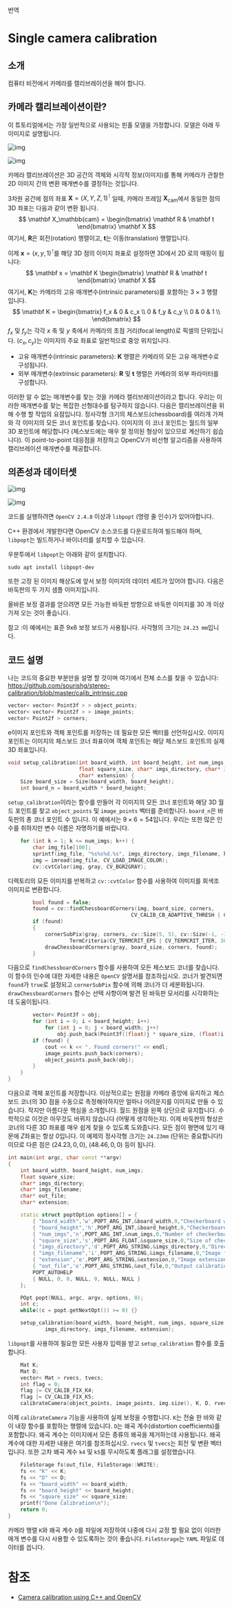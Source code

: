번역

# Single camera calibration

## 소개

컴퓨터 비전에서 카메라를 캘리브레이션을 해야 합니다.

## 카메라 캘리브레이션이란?

이 튜토리얼에서는 가장 일반적으로 사용되는 핀홀 모델을 가정합니다. 모델은 아래 두 이미지로 설명됩니다.

![img](single_camera_calibration.assets/pinhole_model.png)

![img](single_camera_calibration.assets/pinhole_model_extrinsic.png)

카메라 캘리브레이션은 3D 공간의 객체와 시각적 정보(이미지)를 통해 카메라가 관찰한 2D 이미지 간의 변환 매개변수를 결정하는 것입니다.

3차원 공간에 점의 좌표 $\mathbf X
= (X, Y, Z, 1)^\intercal$ 일때, 카메라 프레임 $\mathbf X_\text{cam}$에서 동일한 점의 3D 좌표는 다음과 같이 변환 됩니다.
$$
\mathbf X_\mathbb{cam}
= \begin{bmatrix}
\mathbf R & \mathbf t
\end{bmatrix}
\mathbf X
$$
여기서, $\mathbf R$은 회전(rotation) 행렬이고, $\mathbf t$는 이동(translation) 행렬입니다.

이제 $\mathbf x = (x, y, 1)^\intercal$를 해당 3D 점의 이미지 좌표로 설정하면 3D에서 2D 로의 매핑이 됩니다:
$$
\mathbf x
= \mathbf K \begin{bmatrix}
\mathbf R & \mathbf t
\end{bmatrix} \mathbf X
$$
여기서,  $\mathbf K$는 카메라의 고유 매개변수(intrinsic parameters)를 포함하는 $3 \times 3$ 행렬 입니다.
$$
\mathbf K
= \begin{bmatrix}
f_x & 0 & c_x \\
0 & f_y & c_y \\
0 & 0 & 1 \\
\end{bmatrix}
$$
$f_x$ 및 $f_y$는 각각 $x$ 축 및 $y$ 축에서 카메라의 초점 거리(focal length)로 픽셀의 단위입니다. $(c_x, c_y)$는 이미지의 주요 좌표로 일반적으로 중앙 위치입니다.

- 고유 매개변수(intrinsic parameters): $\mathbf K$ 행렬은  카메라의 모든 고유 매개변수로 구성됩니다.
- 외부 매개변수(extrinsic parameters): $\mathbf R$ 및 $\mathbf t$ 행렬은 카메라의 외부 파라미터를 구성합니다.

이러한 알 수 없는 매개변수를 찾는 것을 카메라 캘리브레이션이라고 합니다. 우리는 이러한 매개변수를 찾는 복잡한 선형대수를 탐구하지 않습니다. 다음은 캘리브레이션을 위해 수행 할 작업의 요점입니다. 정사각형 크기의 체스보드(chessboard)를 여러개 가져와 각 이미지의 모든 코너 포인트를 찾습니다. 이미지의 이 코너 포인트는 월드의 일부 3D 포인트에 해당합니다 (체스보드에는 매우 잘 정의된 형상이 있으므로 계산하기 쉽습니다). 이 point-to-point 대응점을 저장하고 OpenCV가 비선형 알고리즘을 사용하여 캘리브레이션 매개변수를 제공합니다.

## 의존성과 데이터셋

![img](single_camera_calibration.assets/left1.jpg)

![img](single_camera_calibration.assets/left22.jpg)

코드를 실행하려면 `OpenCV 2.4.8` 이상과 `libpopt` (명령 줄 인수)가 있어야합니다.

C++ 환경에서 개발한다면 OpenCV 소스코드를 다운로드하여 빌드해야 하며, `libpopt`는 빌드하거나 바이너리를 설치할 수 있습니다.

우분투에서 `libpopt`는 아래와 같이 설치합니다.

```
sudo apt install libpopt-dev
```

또한 고정 된 이미지 해상도에 앞서 보정 이미지의 데이터 세트가 있어야 합니다. 다음은 바둑판의 두 가지 샘플 이미지입니다.

올바른 보정 결과를 얻으려면 모든 가능한 바둑판 방향으로 바둑판 이미지를 30 개 이상 가져 오는 것이 좋습니다.

참고 :이 예에서는 표준 9x6 보정 보드가 사용됩니다. 사각형의 크기는 `24.23 mm`입니다.

## 코드 설명

나는 코드의 중요한 부분만을 설명 할 것이며 여기에서 전체 소스를 찾을 수 있습니다: https://github.com/sourishg/stereo-calibration/blob/master/calib_intrinsic.cpp

```C++
vector< vector< Point3f > > object_points;
vector< vector< Point2f > > image_points;
vector< Point2f > corners;
```

e이미지 포인트와 객체 포인트를 저장하는 데 필요한 모든 벡터를 선언하십시오. 이미지 포인트는 이미지의 체스보드 코너 좌표이며 객체 포인트는 해당 체스보드 포인트의 실제 3D 좌표입니다.

```C++
void setup_calibration(int board_width, int board_height, int num_imgs,
                       float square_size, char* imgs_directory, char* imgs_filename,
                       char* extension) {
	Size board_size = Size(board_width, board_height);
	int board_n = board_width * board_height;
```

`setup_calibration`이라는 함수를 만들어 각 이미지의 모든 코너 포인트와 해당 3D 월드 포인트를 찾고 `object_points` 및 `image_points` 벡터를 준비합니다. `board_n`은 바둑판의 총 코너 포인트 수 입니다. 이 예에서는 $9 \times 6 = 54$입니다. 우리는 또한 많은 인수를 취하지만 변수 이름은 자명하기를 바랍니다.

```C++
	for (int k = 1; k <= num_imgs; k++) {
		char img_file[100];
		sprintf(img_file, "%s%s%d.%s", imgs_directory, imgs_filename, k, extension);
		img = imread(img_file, CV_LOAD_IMAGE_COLOR);
		cv::cvtColor(img, gray, CV_BGR2GRAY);
```

디렉토리의 모든 이미지를 반복하고 `cv::cvtColor` 함수를 사용하여 이미지를 회색조 이미지로 변환합니다.

```C++
 		bool found = false;
    	found = cv::findChessboardCorners(img, board_size, corners,
                                      	CV_CALIB_CB_ADAPTIVE_THRESH | CV_CALIB_CB_FILTER_QUADS);
		if (found)
    	{
      		cornerSubPix(gray, corners, cv::Size(5, 5), cv::Size(-1, -1),
					TermCriteria(CV_TERMCRIT_EPS | CV_TERMCRIT_ITER, 30, 0.1));
			drawChessboardCorners(gray, board_size, corners, found);
		}
```

다음으로 `findChessboardCorners` 함수를 사용하여 모든 체스보드 코너를 찾습니다. 이 함수의 인수에 대한 자세한 내용은 `OpenCV` 설명서를 참조하십시오. 코너가 발견되면 `found`가 `true`로 설정되고 `cornerSubPix` 함수에 의해 코너가 더 세분화됩니다. `drawChessboardCorners` 함수는 선택 사항이며 발견 된 바둑판 모서리를 시각화하는 데 도움이됩니다.

```C++
        vector< Point3f > obj;
    	for (int i = 0; i < board_height; i++)
      		for (int j = 0; j < board_width; j++)
        		obj.push_back(Point3f((float)j * square_size, (float)i * square_size, 0));
    	if (found) {
      		cout << k << ". Found corners!" << endl;
      		image_points.push_back(corners);
      		object_points.push_back(obj);
    	}
  	}
}
```

다음으로 객체 포인트를 저장합니다. 이상적으로는 원점을 카메라 중앙에 유지하고 체스보드 코너의 3D 점을 수동으로 측정해야하지만 얼마나 어려운지를 이미지로 만들 수 있습니다. 작지만 아름다운 핵심을 소개합니다. 월드 원점을 왼쪽 상단으로 유지합니다. 수학적으로 이것은 아무것도 바뀌지 않습니다 (어떻게 생각하는지). 이제 바둑판의 형상은 코너의 다른 3D 좌표를 매우 쉽게 찾을 수 있도록 도와줍니다. 모든 점이 평면에 있기 때문에 $Z$좌표는 항상 $0$입니다. 이 예제의 정사각형 크기는 `24.23mm` (단위는 중요합니다!)이므로 다른 점은 $(24.23,0,0)$, $(48.46,0,0)$ 등이 됩니다.

```C++
int main(int argc, char const **argv)
{
	int board_width, board_height, num_imgs;
	float square_size;
	char* imgs_directory;
	char* imgs_filename;
	char* out_file;
	char* extension;

	static struct poptOption options[] = {
		{ "board_width",'w',POPT_ARG_INT,&board_width,0,"Checkerboard width","NUM" },
		{ "board_height",'h',POPT_ARG_INT,&board_height,0,"Checkerboard height","NUM" },
		{ "num_imgs",'n',POPT_ARG_INT,&num_imgs,0,"Number of checkerboard images","NUM" },
		{ "square_size",'s',POPT_ARG_FLOAT,&square_size,0,"Size of checkerboard square","NUM" },
		{ "imgs_directory",'d',POPT_ARG_STRING,&imgs_directory,0,"Directory containing images","STR" },
		{ "imgs_filename",'i',POPT_ARG_STRING,&imgs_filename,0,"Image filename","STR" },
		{ "extension",'e',POPT_ARG_STRING,&extension,0,"Image extension","STR" },
		{ "out_file",'o',POPT_ARG_STRING,&out_file,0,"Output calibration filename (YML)","STR" },
		POPT_AUTOHELP
		{ NULL, 0, 0, NULL, 0, NULL, NULL }
	};

	POpt popt(NULL, argc, argv, options, 0);
	int c;
	while((c = popt.getNextOpt()) >= 0) {}

	setup_calibration(board_width, board_height, num_imgs, square_size,
			imgs_directory, imgs_filename, extension);
```

`libpopt`를 사용하여 필요한 모든 사용자 입력을 받고 `setup_calibration` 함수를 호출합니다.

```C++
	Mat K;
	Mat D;
	vector< Mat > rvecs, tvecs;
	int flag = 0;
	flag |= CV_CALIB_FIX_K4;
	flag |= CV_CALIB_FIX_K5;
	calibrateCamera(object_points, image_points, img.size(), K, D, rvecs, tvecs, flag);
```

이제 `calibrateCamera` 기능을 사용하여 실제 보정을 수행합니다. `K`는 전술 한 바와 같이 내장 함수를 포함하는 행렬에 있습니다. `D`는 왜곡 계수(distortion coefficients)를 포함합니다. 왜곡 계수는 이미지에서 모든 종류의 왜곡을 제거하는데 사용됩니다. 왜곡 계수에 대한 자세한 내용은 여기를 참조하십시오. `rvecs` 및 `tvecs`는 회전 및 변환 벡터입니다. 또한 고차 왜곡 계수 `k4` 및 `k5`를 무시하도록 플래그를 설정했습니다.

```C++
	FileStorage fs(out_file, FileStorage::WRITE);
	fs << "K" << K;
	fs << "D" << D;
	fs << "board_width" << board_width;
	fs << "board_height" << board_height;
	fs << "square_size" << square_size;
	printf("Done Calibration\n");
	return 0;
}
```

카메라 행렬 `K`와 왜곡 계수 `D`를 파일에 저장하여 나중에 다시 교정 할 필요 없이 이러한 매개 변수를 다시 사용할 수 있도록하는 것이 좋습니다. `FileStorage`는 `YAML` 파일로 데이터를 씁니다.

# 참조

- [Camera calibration using C++ and OpenCV](https://sourishghosh.com/2016/camera-calibration-cpp-opencv/)


